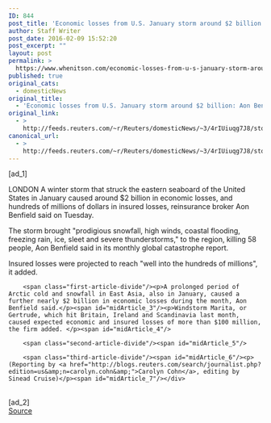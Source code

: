 ```yaml
---
ID: 844
post_title: 'Economic losses from U.S. January storm around $2 billion: Aon Benfield'
author: Staff Writer
post_date: 2016-02-09 15:52:20
post_excerpt: ""
layout: post
permalink: >
  https://www.whenitson.com/economic-losses-from-u-s-january-storm-around-2-billion-aon-benfield/
published: true
original_cats:
  - domesticNews
original_title:
  - 'Economic losses from U.S. January storm around $2 billion: Aon Benfield'
original_link:
  - >
    http://feeds.reuters.com/~r/Reuters/domesticNews/~3/4rIUiuqg7J8/story01.htm
canonical_url:
  - >
    http://feeds.reuters.com/~r/Reuters/domesticNews/~3/4rIUiuqg7J8/story01.htm
---
```

 [ad_1]
<br><div id="articleText">
<span id="midArticle_start"/>

<span class="focusParagraph" readability="6"><p><span class="articleLocation">LONDON</span> A winter storm that struck the eastern seaboard of the United States in January caused around $2 billion in economic losses, and hundreds of millions of dollars in insured losses, reinsurance broker Aon Benfield said on Tuesday.</p></span><span id="midArticle_0"/><p>The storm brought "prodigious snowfall, high winds, coastal flooding, freezing rain, ice, sleet and severe thunderstorms," to the region, killing 58 people, Aon Benfield said in its monthly global catastrophe report.</p><span id="midArticle_1"/><p>Insured losses were projected to reach "well into the hundreds of millions", it added.</p><span id="midArticle_2"/>
        
        <span class="first-article-divide"/><p>A prolonged period of Arctic cold and snowfall in East Asia, also in January, caused a further nearly $2 billion in economic losses during the month, Aon Benfield said.</p><span id="midArticle_3"/><p>Windstorm Marita, or Gertrude, which hit Britain, Ireland and Scandinavia last month, caused expected economic and insured losses of more than $100 million, the firm added. </p><span id="midArticle_4"/>
        
        <span class="second-article-divide"/><span id="midArticle_5"/>
        
        <span class="third-article-divide"/><span id="midArticle_6"/><p> (Reporting by <a href="http://blogs.reuters.com/search/journalist.php?edition=us&amp;n=carolyn.cohn&amp;">Carolyn Cohn</a>, editing by Sinead Cruise)</p><span id="midArticle_7"/></div>
<br>[ad_2]
<br><a href="http://feeds.reuters.com/~r/Reuters/domesticNews/~3/4rIUiuqg7J8/story01.htm">Source </a>